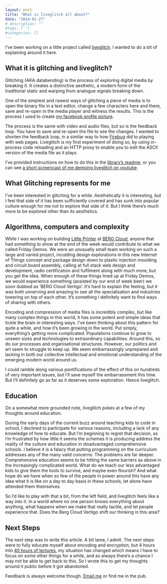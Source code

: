 ```yaml
---
layout: post
title: "What is liveglitch all about?"
date: "2014-01-27"
# description: ""
#tags: ['']
#categories: []
---
```


I’ve been working on a little project called [liveglitch](https://github.com/james/liveglitch). I wanted to do a bit of explaining around it here.

## What it is glitching and liveglitch?

Glitching (AKA databending) is the process of exploring digital media by breaking it. It creates a distinctive aesthetic, a modern form of the traditional static and warping from analogue signals breaking down.

One of the simplest and rawest ways of glitching a piece of media is to open the binary file in a text editor, change a few characters here and there, save and re-open in the media player and witness the results. This is the process I used to create [my facebook profile picture](https://www.facebook.com/photo.php?fbid=10151031540773501&set=a.436976778500.208770.505538500&type=1&theater).

The process is the same with video and audio files, but so is the feedback loop. You have to save and re-open the file to see the changes. I wanted to shorten the feedback loop, in a similar way to how [Firebug](http://getfirebug.com/) did to playing with web pages. Liveglitch is my first experiment of doing so, by using in-process code reloading and an HTTP proxy to enable you to edit the ASCII version of the media file as it plays.

I’ve provided instructions on how to do this in the [library’s readme](https://github.com/james/liveglitch), or you can see [a short screencast of me demoing liveglitch on youtube](https://www.youtube.com/watch?v=GnBC9PbZE8o).

## What Glitching represents for me

I’ve been interested in glitching for a while. Aesthetically it is interesting, but I feel that side of it has been sufficiently covered and has sunk into popular culture enough for me not to explore that side of it. But I think there’s much more to be explored other than its aesthetics.

## Algorithms, computers and complexity

While I was working on building [Little Printer](http://littleprinter.com/) at [BERG Cloud](http://bergcloud.com/), anyone that had something to show at the end of the week would contribute to what we called Friday Demos. We were an unusually small team working on such a large and varied project, inculding design explorations in this new Internet of Things concept and package design down to plastic injection moulding and circuit board assembly, calling at full stack web design and development, radio certification and fulfilment along with much more, but you get the idea. When enough of these things lined up at Friday Demos, we would experience something (assisted by our end of week beer) we soon dubbed as ‘BERG Cloud Vertigo’. It’s hard to explain the feeling, but it was both unnerving and amazing to see all the specialisation and industries towering on top of each other. It’s something I definitely want to find ways of sharing with others.

Encoding and compression of media files is incredibly complex, but like many complex things in this world, it has some potent and simple ideas that tickle the brain in interesting ways. I’ve been thinking about this pattern for quite a while, and how it’s been growing in the world. Put simply, everything’s getting more complicated. Populations continue to grow to unseen sizes and technologies to extraordinary capabilities. Around this, so do our processes and organisational structures. However, our politics and art seem to struggle to keep up. We seem embarrassingly unprepared and lacking in both our collective intellectual and emotional understanding of the emerging modern world around us.

I could ramble along various pontifications of the effect of this on hundreds of very important issues, but I’ll save myself the embarrassment this time. But I’ll definitely go as far as it deserves some exploration. Hence liveglitch.

## Education

On a somewhat more grounded note, liveglitch pokes at a few of my thoughts around education.

During the early days of the current buzz around teaching kids to code in school, I declined to participate for various reasons, including a lack of any knowledge of how to educate. But I’m beginning to regret that decision, as I’m frustrated by how little it seems the schemes it is producing address the reality of the culture and education in disadvantaged comprehensive schools. I believe it is a falacy that putting programming on the curriculum addresses any of the many valid concerns. The problems are far deeper. Comprehensive education seems to be hitting the same barriers as above in the increasingly complicated world. What do we teach our less advantaged kids to give them the tools to survive, and maybe even flourish? And what hope do we have when so few of the people in power around this have any idea what it is like on a day to day basis in these schools, let alone have attended them themselves.

So I’d like to play with that a bit, from the left field, and liveglitch feels like a way into it. In a world where no one person knows everything about anything, what happens when we make that really tactile, and let people experience that. Does the Berg Cloud Vertigo shift our thinking in this area?

## Next Steps

The next step was to write this article. A bit lame, I admit. The next steps were to fully educate myself about encoding and encryption, but 4 hours into [40 hours of lectures](http://www.youtube.com/playlist?list=PLF8C86C2E163D8E4E), my situation has changed which means I have to focus on some other things for a while, and as always there’s a chance I may not be able to get back to this. So I wrote this to get my thoughts around it public before it got abandoned.

Feedback is always welcome though. [Email me](mailto:james@abscond.org) or find me in the pub.
